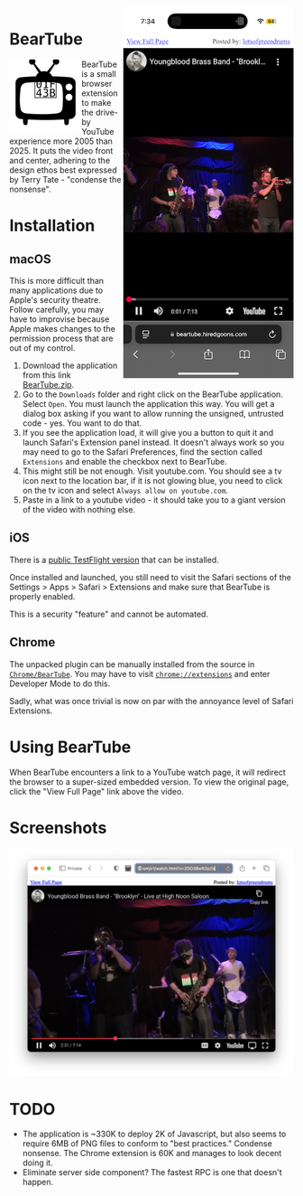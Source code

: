 <img align="right" src="docs/img/Screenshot-iOS.png">

# BearTube

<img align="left" src="BearTube/icons/icon-64.svg">

BearTube is a small browser extension to make the drive-by YouTube experience more 2005 than 2025. It puts the video front and center, adhering to the design ethos best expressed by Terry Tate - "condense the nonsense".

# Installation

## macOS

This is more difficult than many applications due to Apple's security theatre. Follow carefully, you may have to improvise because Apple makes changes to the permission process that are out of my control.

1. Download the application from this link [BearTube.zip](https://github.com/msolo/BearTube/releases/download/v1.0.6/BearTube-1.0.6.zip).
2. Go to the `Downloads` folder and right click on the BearTube application. Select `Open`. You must launch the application this way. You will get a dialog box asking if you want to allow running the unsigned, untrusted code - yes. You want to do that.
3. If you see the application load, it will give you a button to quit it and launch Safari's Extension panel instead. It doesn't always work so you may need to go to the Safari Preferences, find the section called `Extensions` and enable the checkbox next to BearTube.
4. This might still be not enough. Visit youtube.com. You should see a tv icon next to the location bar, if it is not glowing blue, you need to click on the tv icon and select `Always allow on youtube.com`.
5. Paste in a link to a youtube video - it should take you to a giant version of the video with nothing else.

## iOS

There is a [public TestFlight version](https://testflight.apple.com/join/eMPYnaSv) that can be installed.

Once installed and launched, you still need to visit the Safari sections of the Settings > Apps > Safari > Extensions and make sure that BearTube is properly enabled.

This is a security "feature" and cannot be automated.

## Chrome

The unpacked plugin can be manually installed from the source in [`Chrome/BearTube`](https://github.com/msolo/BearTube/tree/master/Chrome/BearTube). You may have to visit [`chrome://extensions`](chrome://extensions) and enter Developer Mode to do this.

Sadly, what was once trivial is now on par with the annoyance level of Safari Extensions.


# Using BearTube

When BearTube encounters a link to a YouTube watch page, it will redirect the browser to a super-sized embedded version. To view the original page, click the "View Full Page" link above the video.

# Screenshots

<img src="docs/img/Screenshot-MacOS.png">


# TODO

 * The application is ~330K to deploy 2K of Javascript, but also seems to require 6MB of PNG files to conform to "best practices." Condense nonsense. The Chrome extension is 60K and manages to look decent doing it.
 * Eliminate server side component? The fastest RPC is one that doesn't happen.
